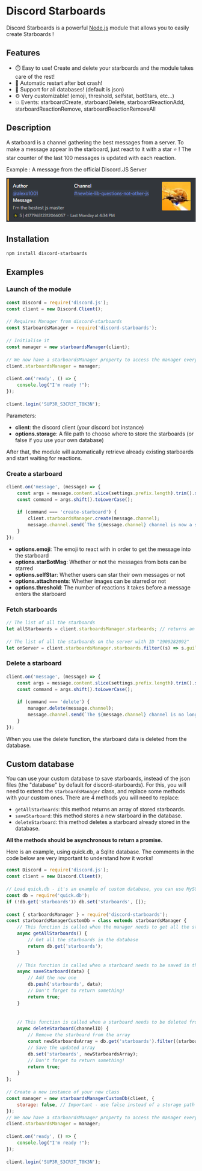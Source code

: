 # Discord Starboards

Discord Starboards is a powerful [Node.js](https://nodejs.org) module that allows you to easily create Starboards !

## Features

-   ⏱️ Easy to use! Create and delete your starboards and the module takes care of the rest!
-   🔄 Automatic restart after bot crash!
-   📁 Support for all databases! (default is json)
-   ⚙️ Very customizable! (emoji, threshold, selfstat, botStars, etc...)
-   💥 Events: starboardCreate, starboardDelete, starboardReactionAdd, starboardReactionRemove, starboardReactionRemoveAll

## Description

A starboard is a channel gathering the best messages from a server.
To make a message appear in the starboard, just react to it with a star ⭐ !
The star counter of the last 100 messages is updated with each reaction.

Example : A message from the official Discord.JS Server

![](images/djsServerMsg.png)

## Installation

```js
npm install discord-starboards
```

## Examples

### Launch of the module

```js
const Discord = require('discord.js');
const client = new Discord.Client();

// Requires Manager from discord-starboards
const StarboardsManager = require('discord-starboards');

// Initialise it
const manager = new starboardsManager(client);

// We now have a starboardsManager property to access the manager everywhere!
client.starboardsManager = manager;

client.on('ready', () => {
    console.log("I'm ready !");
});

client.login('SUP3R_S3CR3T_T0K3N');
```

Parameters: 
-   **client**: the discord client (your discord bot instance)
-   **options.storage**: A file path to choose where to store the starboards (or false if you use your own database)

After that, the module will automatically retrieve already existing starboards and start waiting for reactions.

### Create a starboard

```js
client.on('message', (message) => {
    const args = message.content.slice(settings.prefix.length).trim().split(/ +/g);
    const command = args.shift().toLowerCase();

    if (command === 'create-starboard') {
        client.starboardsManager.create(message.channel);
        message.channel.send(`The ${message.channel} channel is now a starboard!`);
    }
});
```

-   **options.emoji**: The emoji to react with in order to get the message into the starboard
-   **options.starBotMsg**: Whether or not the messages from bots can be starred
-   **options.selfStar**: Whether users can star their own messages or not
-   **options.attachments**: Whether images can be starred or not
-   **options.threshold**: The number of reactions it takes before a message enters the starboard


### Fetch starboards

```js
// The list of all the starboards
let allStarboards = client.starboardsManager.starboards; // returns an array of starboards

// The list of all the starboards on the server with ID "1909282092"
let onServer = client.starboardsManager.starboards.filter((s) => s.guildID === '1909282092');
```

### Delete a starboard

```js
client.on('message', (message) => {
    const args = message.content.slice(settings.prefix.length).trim().split(/ +/g);
    const command = args.shift().toLowerCase();

    if (command === 'delete') {
        manager.delete(message.channel);
        message.channel.send(`The ${message.channel} channel is no longer a starboard!`);
    }
});
```

When you use the delete function, the starboard data is deleted from the database.

## Custom database

You can use your custom database to save starboards, instead of the json files (the "database" by default for discord-starboards). For this, you will need to extend the `starboardsManager` class, and replace some methods with your custom ones. There are 4 methods you will need to replace:

-   `getAllStarboards`: this method returns an array of stored starboards.
-   `saveStarboard`: this method stores a new starboard in the database.
-   `deleteStarboard`: this method deletes a starboard already stored in the database.

**All the methods should be asynchronous to return a promise.**

Here is an example, using quick.db, a Sqlite database. The comments in the code below are very important to understand how it works!

```js
const Discord = require('discord.js');
const client = new Discord.Client();

// Load quick.db - it's an example of custom database, you can use MySQL, PostgreSQL, etc...
const db = require('quick.db');
if (!db.get('starboards')) db.set('starboards', []);

const { starboardsManager } = require('discord-starboards');
const starboardsManagerCustomDb = class extends starboardsManager {
    // This function is called when the manager needs to get all the starboards stored in the database.
    async getAllStarboards() {
        // Get all the starboards in the database
        return db.get('starboards');
    }

    // This function is called when a starboard needs to be saved in the database (when a starboard is created or when a starboard is edited).
    async saveStarboard(data) {
        // Add the new one
        db.push('starboards', data);
        // Don't forget to return something!
        return true;
    }


    // This function is called when a starboard needs to be deleted from the database.
    async deleteStarboard(channelID) {
        // Remove the starboard from the array
        const newStarboardsArray = db.get('starboards').filter((starboard) => starboard.channelID !== channelID);
        // Save the updated array
        db.set('starboards', newStarboardsArray);
        // Don't forget to return something!
        return true;
    }
};

// Create a new instance of your new class
const manager = new starboardsManagerCustomDb(client, {
    storage: false, // Important - use false instead of a storage path
});
// We now have a starboardsManager property to access the manager everywhere!
client.starboardsManager = manager;

client.on('ready', () => {
    console.log("I'm ready !");
});

client.login('SUP3R_S3CR3T_T0K3N');
```